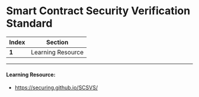 # Smart Contract Security Verification Standard

Index | Section
--- | ---
**1** | Learning Resource

___


#### Learning Resource: 

* https://securing.github.io/SCSVS/
